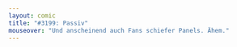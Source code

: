 ```yaml
---
layout: comic
title: "#3199: Passiv"
mouseover: "Und anscheinend auch Fans schiefer Panels. Ähem."
---
```

